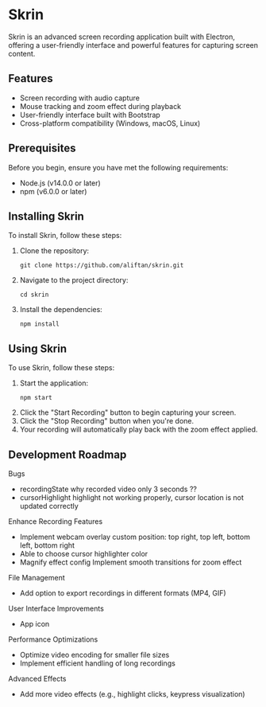 # Skrin

Skrin is an advanced screen recording application built with Electron, offering a user-friendly interface and powerful features for capturing screen content.

## Features

- Screen recording with audio capture
- Mouse tracking and zoom effect during playback
- User-friendly interface built with Bootstrap
- Cross-platform compatibility (Windows, macOS, Linux)

## Prerequisites

Before you begin, ensure you have met the following requirements:

- Node.js (v14.0.0 or later)
- npm (v6.0.0 or later)

## Installing Skrin

To install Skrin, follow these steps:

1. Clone the repository:
   ```
   git clone https://github.com/aliftan/skrin.git
   ```
2. Navigate to the project directory:
   ```
   cd skrin
   ```
3. Install the dependencies:
   ```
   npm install
   ```

## Using Skrin

To use Skrin, follow these steps:

1. Start the application:
   ```
   npm start
   ```
2. Click the "Start Recording" button to begin capturing your screen.
3. Click the "Stop Recording" button when you're done.
4. Your recording will automatically play back with the zoom effect applied.

## Development Roadmap
Bugs
- recordingState
   why recorded video only 3 seconds ??
- cursorHighlight
   highlight not working properly, cursor location is not updated correctly

Enhance Recording Features
- Implement webcam overlay
   custom position: top right, top left, bottom left, bottom right
- Able to choose cursor highlighter color
- Magnify effect config
   Implement smooth transitions for zoom effect

File Management
- Add option to export recordings in different formats (MP4, GIF)

User Interface Improvements
- App icon

Performance Optimizations
- Optimize video encoding for smaller file sizes
- Implement efficient handling of long recordings

Advanced Effects 
- Add more video effects (e.g., highlight clicks, keypress visualization) 
